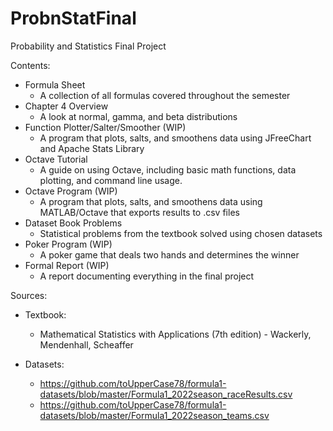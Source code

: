 # ProbnStatFinal
Probability and Statistics Final Project

Contents:

- Formula Sheet
  - A collection of all formulas covered throughout the semester
- Chapter 4 Overview
  - A look at normal, gamma, and beta distributions
- Function Plotter/Salter/Smoother (WIP)
  - A program that plots, salts, and smoothens data using JFreeChart and Apache Stats Library
- Octave Tutorial
  - A guide on using Octave, including basic math functions, data plotting, and command line usage.
- Octave Program (WIP)
  - A program that plots, salts, and smoothens data using MATLAB/Octave that exports results to .csv files
- Dataset Book Problems
  - Statistical problems from the textbook solved using chosen datasets
- Poker Program (WIP)
  - A poker game that deals two hands and determines the winner
- Formal Report (WIP)
  - A report documenting everything in the final project

Sources:

- Textbook:
  - Mathematical Statistics with Applications (7th edition) - Wackerly, Mendenhall, Scheaffer

- Datasets:
  - https://github.com/toUpperCase78/formula1-datasets/blob/master/Formula1_2022season_raceResults.csv
  - https://github.com/toUpperCase78/formula1-datasets/blob/master/Formula1_2022season_teams.csv
